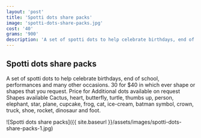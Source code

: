 ```yaml
---
layout: 'post'
title: 'Spotti dots share packs'
image: 'spotti-dots-share-packs.jpg'
cost: '40'
grams: '900'
description: 'A set of spotti dots to help celebrate birthdays, end of school, performances and many other occasions.'
---
```


## Spotti dots share packs

A set of spotti dots to help celebrate birthdays, end of school, performances and many other occasions. 30 for $40 in which ever shape or shapes that you request. Price for Additional dots available on request Shapes available Cactus, heart, butterfly, turtle, thumbs up, person, elephant, star, plane, cupcake, frog, cat, ice-cream, batman symbol, crown, truck, shoe, rocket, dinosaur and foot.

![Spotti dots share packs]({{ site.baseurl }}/assets/images/spotti-dots-share-packs-1.jpg)
